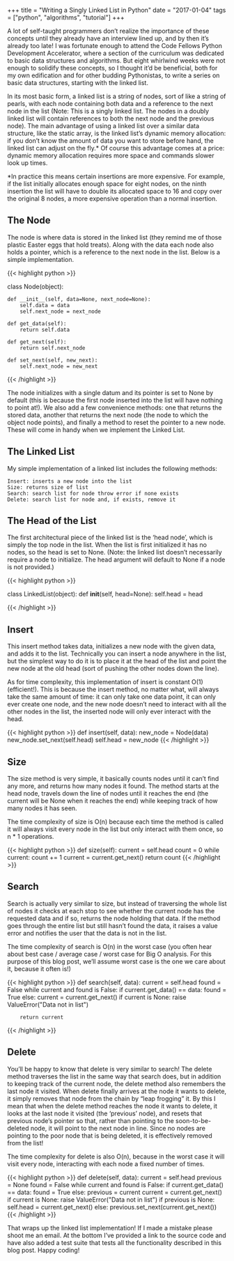 +++
title = "Writing a Singly Linked List in Python"
date = "2017-01-04"
tags = ["python", "algorithms", "tutorial"]
+++

A lot of self-taught programmers don’t realize the importance of these concepts until they already have an interview lined up, and by then it’s already too late! I was fortunate enough to attend the Code Fellows Python Development Accelerator, where a section of the curriculum was dedicated to basic data structures and algorithms. But eight whirlwind weeks were not enough to solidify these concepts, so I thought it’d be beneficial, both for my own edification and for other budding Pythonistas, to write a series on basic data structures, starting with the linked list.

In its most basic form, a linked list is a string of nodes, sort of like a string of pearls, with each node containing both data and a reference to the next node in the list (Note: This is a singly linked list. The nodes in a doubly linked list will contain references to both the next node and the previous node). The main advantage of using a linked list over a similar data structure, like the static array, is the linked list’s dynamic memory allocation: if you don’t know the amount of data you want to store before hand, the linked list can adjust on the fly.* Of course this advantage comes at a price: dynamic memory allocation requires more space and commands slower look up times.

*In practice this means certain insertions are more expensive. For example, if the list initially allocates enough space for eight nodes, on the ninth insertion the list will have to double its allocated space to 16 and copy over the original 8 nodes, a more expensive operation than a normal insertion.

## The Node

The node is where data is stored in the linked list (they remind me of those plastic Easter eggs that hold treats). Along with the data each node also holds a pointer, which is a reference to the next node in the list. Below is a simple implementation.


{{< highlight python >}}

class Node(object):

    def __init__(self, data=None, next_node=None):
        self.data = data
        self.next_node = next_node

    def get_data(self):
        return self.data

    def get_next(self):
        return self.next_node

    def set_next(self, new_next):
        self.next_node = new_next

{{< /highlight >}}

The node initializes with a single datum and its pointer is set to None by default (this is because the first node inserted into the list will have nothing to point at!). We also add a few convenience methods: one that returns the stored data, another that returns the next node (the node to which the object node points), and finally a method to reset the pointer to a new node. These will come in handy when we implement the Linked List.

## The Linked List

My simple implementation of a linked list includes the following methods:

    Insert: inserts a new node into the list
    Size: returns size of list
    Search: search list for node throw error if none exists
    Delete: search list for node and, if exists, remove it

## The Head of the List

The first architectural piece of the linked list is the ‘head node’, which is simply the top node in the list. When the list is first initialized it has no nodes, so the head is set to None. (Note: the linked list doesn’t necessarily require a node to initialize. The head argument will default to None if a node is not provided.)


{{< highlight python >}}

class LinkedList(object):
    def __init__(self, head=None):
        self.head = head

{{< /highlight >}}

## Insert

This insert method takes data, initializes a new node with the given data, and adds it to the list. Technically you can insert a node anywhere in the list, but the simplest way to do it is to place it at the head of the list and point the new node at the old head (sort of pushing the other nodes down the line).

As for time complexity, this implementation of insert is constant O(1) (efficient!). This is because the insert method, no matter what, will always take the same amount of time: it can only take one data point, it can only ever create one node, and the new node doesn’t need to interact with all the other nodes in the list, the inserted node will only ever interact with the head.

{{< highlight python >}}
   def insert(self, data):
        new_node = Node(data)
        new_node.set_next(self.head)
       self.head = new_node
{{< /highlight >}}

## Size

The size method is very simple, it basically counts nodes until it can’t find any more, and returns how many nodes it found. The method starts at the head node, travels down the line of nodes until it reaches the end (the current will be None when it reaches the end) while keeping track of how many nodes it has seen.

The time complexity of size is O(n) because each time the method is called it will always visit every node in the list but only interact with them once, so n * 1 operations.

{{< highlight python >}}
    def size(self):
        current = self.head
        count = 0
        while current:
            count += 1
            current = current.get_next()
        return count
{{< /highlight >}}

## Search

Search is actually very similar to size, but instead of traversing the whole list of nodes it checks at each stop to see whether the current node has the requested data and if so, returns the node holding that data. If the method goes through the entire list but still hasn’t found the data, it raises a value error and notifies the user that the data is not in the list.

The time complexity of search is O(n) in the worst case (you often hear about best case / average case / worst case for Big O analysis. For this purpose of this blog post, we’ll assume worst case is the one we care about it, because it often is!)


{{< highlight python >}}
    def search(self, data):
        current = self.head
        found = False
        while current and found is False:
            if current.get_data() == data:
                found = True
            else:
                current = current.get_next()
        if current is None:
            raise ValueError("Data not in list")

        return current
{{< /highlight >}}

## Delete

You’ll be happy to know that delete is very similar to search! The delete method traverses the list in the same way that search does, but in addition to keeping track of the current node, the delete method also remembers the last node it visited. When delete finally arrives at the node it wants to delete, it simply removes that node from the chain by “leap frogging” it. By this I mean that when the delete method reaches the node it wants to delete, it looks at the last node it visited (the ‘previous’ node), and resets that previous node’s pointer so that, rather than pointing to the soon-to-be-deleted node, it will point to the next node in line. Since no nodes are pointing to the poor node that is being deleted, it is effectively removed from the list!

The time complexity for delete is also O(n), because in the worst case it will visit every node, interacting with each node a fixed number of times.

{{< highlight python >}}
    def delete(self, data):
        current = self.head
        previous = None
        found = False
        while current and found is False:
            if current.get_data() == data:
                found = True
            else:
                previous = current
                current = current.get_next()
        if current is None:
            raise ValueError("Data not in list")
        if previous is None:
            self.head = current.get_next()
        else:
            previous.set_next(current.get_next())
{{< /highlight >}}

That wraps up the linked list implementation! If I made a mistake please shoot me an email. At the bottom I’ve provided a link to the source code and have also added a test suite that tests all the functionality described in this blog post. Happy coding!

